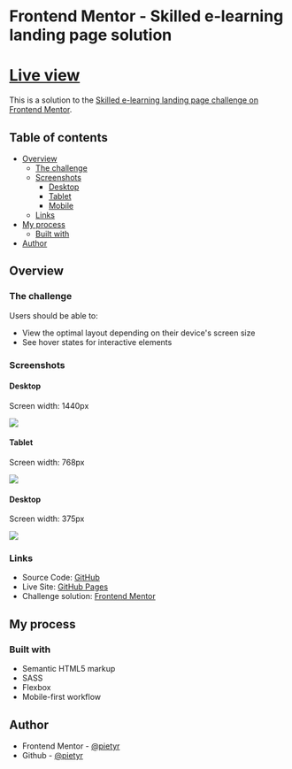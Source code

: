 # Frontend Mentor - Skilled e-learning landing page solution

# [Live view](https://pietyr.github.io/skilled-elearning-landing-page/)

This is a solution to the [Skilled e-learning landing page challenge on Frontend Mentor](https://www.frontendmentor.io/challenges/skilled-elearning-landing-page-S1ObDrZ8q).

## Table of contents

- [Overview](#overview)
  - [The challenge](#the-challenge)
  - [Screenshots](#screenshots)
    - [Desktop](#desktop)
    - [Tablet](#tablet)
    - [Mobile](#mobile)
  - [Links](#links)
- [My process](#my-process)
  - [Built with](#built-with)
- [Author](#author)

## Overview

### The challenge

Users should be able to:

- View the optimal layout depending on their device's screen size
- See hover states for interactive elements

### Screenshots

#### Desktop

Screen width: 1440px

![](./screenshots/desktop.png)

#### Tablet

Screen width: 768px

![](./screenshots/tablet.png)

#### Desktop

Screen width: 375px

![](./screenshots/mobile.png)

### Links

- Source Code: [GitHub](https://github.com/pietyr/skilled-elearning-landing-page)
- Live Site: [GitHub Pages](https://pietyr.github.io/skilled-elearning-landing-page/)
- Challenge solution: [Frontend Mentor](https://www.frontendmentor.io/solutions/skilled-elearning-landing-page-ae5VUr0LNr)

## My process

### Built with

- Semantic HTML5 markup
- SASS
- Flexbox
- Mobile-first workflow

## Author

- Frontend Mentor - [@pietyr](https://www.frontendmentor.io/profile/pietyr)
- Github - [@pietyr](https://github.com/pietyr)
